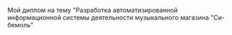 Мой диплом на тему "Разработка автоматизированной информационной системы деятельности музыкального магазина "Си-бемоль"
